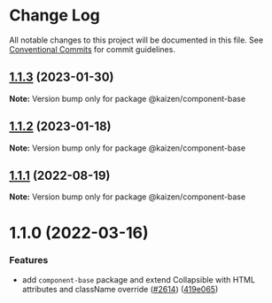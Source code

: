 # Change Log

All notable changes to this project will be documented in this file.
See [Conventional Commits](https://conventionalcommits.org) for commit guidelines.

## [1.1.3](https://github.com/cultureamp/kaizen-design-system/compare/@kaizen/component-base@1.1.2...@kaizen/component-base@1.1.3) (2023-01-30)

**Note:** Version bump only for package @kaizen/component-base





## [1.1.2](https://github.com/cultureamp/kaizen-design-system/compare/@kaizen/component-base@1.1.1...@kaizen/component-base@1.1.2) (2023-01-18)

**Note:** Version bump only for package @kaizen/component-base





## [1.1.1](https://github.com/cultureamp/kaizen-design-system/compare/@kaizen/component-base@1.1.0...@kaizen/component-base@1.1.1) (2022-08-19)

**Note:** Version bump only for package @kaizen/component-base





# 1.1.0 (2022-03-16)


### Features

* add `component-base` package and extend Collapsible with HTML attributes and className override ([#2614](https://github.com/cultureamp/kaizen-design-system/issues/2614)) ([419e065](https://github.com/cultureamp/kaizen-design-system/commit/419e065c51d5cdc5b40fdf864b41ed2898913177))
